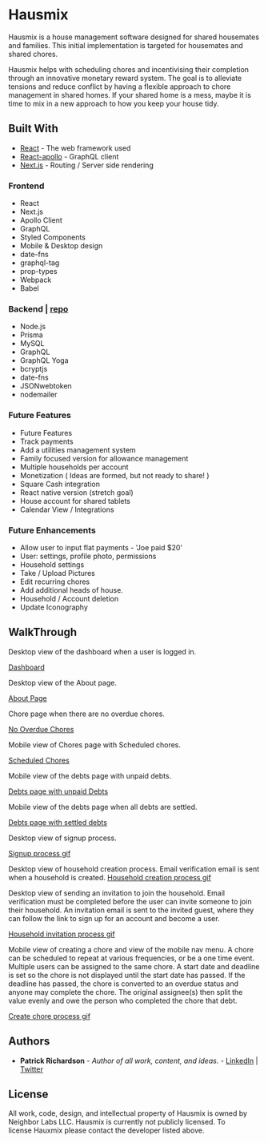 # Hausmix

Hausmix is a house management software designed for shared housemates and families. This initial implementation is targeted for housemates and shared chores.

Hausmix helps with scheduling chores and incentivising their completion through an innovative monetary reward system. The goal is to alleviate tensions and reduce conflict by having a flexible approach to chore management in shared homes. If your shared home is a mess, maybe it is time to mix in a new approach to how you keep your house tidy.

## Built With

- [React](https://reactjs.org/) - The web framework used
- [React-apollo](https://apollographql.com/docs/react/) - GraphQL client
- [Next.js](https://nextjs.org/) - Routing / Server side rendering

### Frontend

- React
- Next.js
- Apollo Client
- GraphQL
- Styled Components
- Mobile & Desktop design
- date-fns
- graphql-tag
- prop-types
- Webpack
- Babel

### Backend | [repo](https://github.com/setfloat/hausmix_node)

- Node.js
- Prisma
- MySQL
- GraphQL
- GraphQL Yoga
- bcryptjs
- date-fns
- JSONwebtoken
- nodemailer

### Future Features

- Future Features
- Track payments
- Add a utilities management system
- Family focused version for allowance management
- Multiple households per account
- Monetization ( Ideas are formed, but not ready to share! )
- Square Cash integration
- React native version (stretch goal)
- House account for shared tablets
- Calendar View / Integrations

### Future Enhancements

- Allow user to input flat payments - 'Joe paid \$20'
- User: settings, profile photo, permissions
- Household settings
- Take / Upload Pictures
- Edit recurring chores
- Add additional heads of house.
- Household / Account deletion
- Update Iconography

## WalkThrough

<!-- [](./readme/hausmix_about.gif) -->

Desktop view of the dashboard when a user is logged in.

[Dashboard](./readme/hausmix_main.png)

Desktop view of the About page.

[About Page](hausmix_about.png)

Chore page when there are no overdue chores.

[No Overdue Chores](./readme/hausmix_no_chores.png)

Mobile view of Chores page with Scheduled chores.

[Scheduled Chores](./readme/hausmix_scheduled.png)

Mobile view of the debts page with unpaid debts.

[Debts page with unpaid Debts](./readme/hausmix_debts.png)

Mobile view of the debts page when all debts are settled.

[Debts page with settled debts](./readme/hausmix_settled.png)

Desktop view of signup process.

[Signup process gif](./readme/hausmix_signup.gif)

Desktop view of household creation process. Email verification email is sent when a household is created.
[Household creation process gif](./readme/hausmix_create_house.gif)

Desktop view of sending an invitation to join the household. Email verification must be completed before the user can invite someone to join their household.  An invitation email is sent to the invited guest, where they can follow the link to sign up for an account and become a user.

[Household invitation process gif](./readme/hausmix_invitation.gif)

Mobile view of creating a chore and view of the mobile nav menu. A chore can be scheduled to repeat at various frequencies, or be a one time event.  Multiple users can be assigned to the same chore. A start date and deadline is set so the chore is not displayed until the start date has passed. If the deadline has passed, the chore is converted to an overdue status and anyone may complete the chore. The original assignee(s) then split the value evenly and owe the person who completed the chore that debt.

[Create chore process gif](./readme/hausmix_create_chore.gif)

## Authors

- **Patrick Richardson** - _Author of all work, content, and ideas._ - [LinkedIn](https://linkedin.com/in/setfloat) | [Twitter](https://twitter.com/setfloat)

## License

All work, code, design, and intellectual property of Hausmix is owned by Neighbor Labs LLC. Hausmix is currently not publicly licensed. To license Hauxmix please contact the developer listed above.
